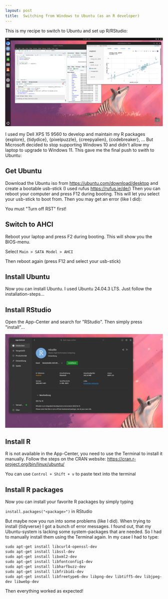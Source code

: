 ```yaml
---
layout: post
title:  Switching from Windows to Ubuntu (as an R developer)
---
```


This is my recipe to switch to Ubuntu and set up R/RStudio:

![Ubuntu running R/RStudio](../images/windows-ubuntu-ready.png)

I used my Dell XPS 15 9560 to develop and maintain my R packages {explore}, {tidydice}, {pixelpuzzle}, {creepyalien}, {codebreaker}, ... 
But Microsoft decided to stop supporting Windows 10 and didn't allow my laptop to upgrade to Windows 11. This gave me the final push to swith to Ubuntu: 

## Get Ubuntu

Download the Ubuntu iso from https://ubuntu.com/download/desktop and create a bootable usb-stick (I used rufus https://rufus.ie/de/)
Then you can reboot your computer and press F12 during booting. This will let you select your usb-stick to boot from. Then you may get an error (like I did):

You must "Turn off RST" first!

## Switch to AHCI

Reboot your laptop and press F2 during booting. This will show you the BIOS-menu.

Select ```Main > SATA Model > AHCI```

Then reboot again (press F12 and select your usb-stick)

## Install Ubuntu

Now you can install Ubuntu. I used Ubuntu 24.04.3 LTS. Just follow the installation-steps...

## Install RStudio

Open the App-Center and search for "RStudio". Then simply press "install"...

![Ubuntu running R/RStudio](../images/windows-ubuntu-rstudio-install.png)

## Install R

R is not available in the App-Center, you need to use the Terminal to install it manually. Follow the steps on the CRAN website: https://cran.r-project.org/bin/linux/ubuntu/

You can use ```Control + Shift + v``` to paste text into the terminal

## Install R packages

Now you can install your favorite R packages by simply typing

```install.packages("<package>")``` in RStudio

But maybe now you run into some problems (like I did). When trying to install {tidyverse} I got a bunch of error messages. I found out, that my Ubuntu-system is lacking some system-packages that are needed. So I had to manually install them using the Terminal again. In my case I had to type:

```
sudo apt-get install libcurl4-openssl-dev
sudo apt-get install libssl-dev
sudo apt-get install libxml2-dev
sudo apt-get install libfontconfig1-dev
sudo apt-get install libharfbuzz-dev
sudo apt-get install libfribidi-dev
sudo apt-get install libfreetype6-dev libpng-dev libtiff5-dev libjpeg-dev libwebp-dev
```

Then everything worked as expected!
